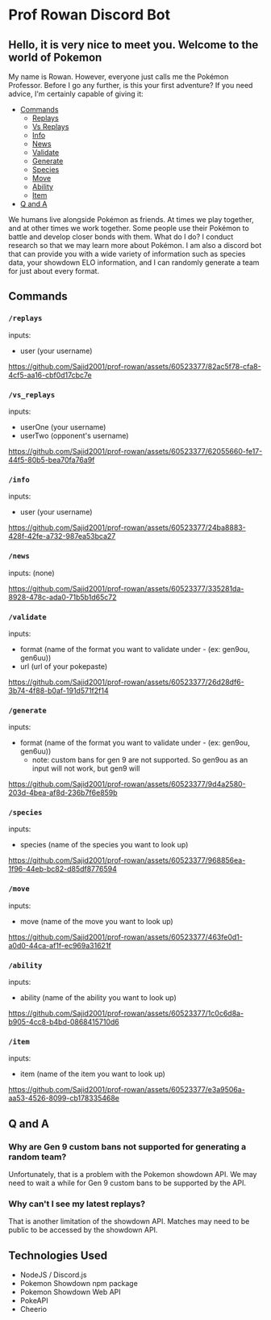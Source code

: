 # Prof Rowan Discord Bot

## Hello, it is very nice to meet you. Welcome to the world of Pokemon

My name is Rowan. However, everyone just calls me the Pokémon Professor. Before I go any further, is this your first adventure? If you need advice, I'm certainly capable of giving it:

* [Commands](#commands)
   * [Replays](#replays)
   * [Vs Replays](#vs_replays)
   * [Info](#info)
   * [News](#news)
   * [Validate](#validate)
   * [Generate](#generate)
   * [Species](#species)
   * [Move](#move)
   * [Ability](#ability)
   * [Item](#item)
* [Q and A](#q-and-a) 

We humans live alongside Pokémon as friends. At times we play together, and at other times we work together. Some people use their Pokémon to battle and develop closer bonds with them. What do I do? I conduct research so that we may learn more about Pokémon. I am also a discord bot that can provide you with a wide variety of information such as species data, your showdown ELO information, and I can randomly generate a team for just about every format.

## Commands

### ```/replays```

inputs: 
* user (your username)
  
https://github.com/Sajid2001/prof-rowan/assets/60523377/82ac5f78-cfa8-4cf5-aa16-cbf0d17cbc7e

### ```/vs_replays```

inputs:
* userOne (your username)
* userTwo (opponent's username)

https://github.com/Sajid2001/prof-rowan/assets/60523377/62055660-fe17-44f5-80b5-bea70fa76a9f

### ```/info```

inputs: 
* user (your username)

https://github.com/Sajid2001/prof-rowan/assets/60523377/24ba8883-428f-42fe-a732-987ea53bca27

### ```/news```

inputs: (none)

https://github.com/Sajid2001/prof-rowan/assets/60523377/335281da-8928-478c-ada0-71b5b1d65c72

### ```/validate```

inputs:
* format (name of the format you want to validate under - (ex: gen9ou, gen6uu))
* url (url of your pokepaste)

https://github.com/Sajid2001/prof-rowan/assets/60523377/26d28df6-3b74-4f88-b0af-191d571f2f14

### ```/generate```

inputs:
* format (name of the format you want to validate under - (ex: gen9ou, gen6uu))
  * note: custom bans for gen 9 are not supported. So gen9ou as an input will not work, but gen9 will

https://github.com/Sajid2001/prof-rowan/assets/60523377/9d4a2580-203d-4bea-af8d-236b7f6e859b

### ```/species```

inputs: 
* species (name of the species you want to look up)

https://github.com/Sajid2001/prof-rowan/assets/60523377/968856ea-1f96-44eb-bc82-d85df8776594

### ```/move```

inputs:
* move (name of the move you want to look up)

https://github.com/Sajid2001/prof-rowan/assets/60523377/463fe0d1-a0d0-44ca-af1f-ec969a31621f

### ```/ability```

inputs:
* ability (name of the ability you want to look up)

https://github.com/Sajid2001/prof-rowan/assets/60523377/1c0c6d8a-b905-4cc8-b4bd-0868415710d6

### ```/item```

inputs:
* item (name of the item you want to look up)

https://github.com/Sajid2001/prof-rowan/assets/60523377/e3a9506a-aa53-4526-8099-cb178335468e

## Q and A

### Why are Gen 9 custom bans not supported for generating a random team?

Unfortunately, that is a problem with the Pokemon showdown API. We may need to wait a while for Gen 9 custom bans to be supported by the API.

### Why can't I see my latest replays?

That is another limitation of the showdown API. Matches may need to be public to be accessed by the showdown API.

## Technologies Used

* NodeJS / Discord.js
* Pokemon Showdown npm package
* Pokemon Showdown Web API
* PokeAPI
* Cheerio
